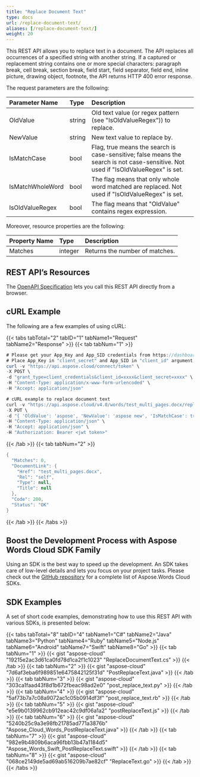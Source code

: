 ```yaml
---
title: "Replace Document Text"
type: docs
url: /replace-document-text/
aliases: [/replace-document-text/]
weight: 20
---
```


This REST API allows you to replace text in a document. The API replaces all occurrences of a specified string with another string. If a captured or replacement string contains one or more special characters: paragraph break, cell break, section break, field start, field separator, field end, inline picture, drawing object, footnote, the API returns HTTP 400 error response.

The request parameters are the following:

|Parameter Name|Type|Description|
| :- | :- | :- |
|OldValue|string|Old text value (or regex pattern (see "IsOldValueRegex")) to replace.|
|NewValue|string|New text value to replace by.|
|IsMatchCase|bool|Flag, true means the search is case-sensitive; false means the search is not case-sensitive. Not used if "IsOldValueRegex" is set.|
|IsMatchWholeWord|bool|The flag means that only whole word matched are replaced. Not used if "IsOldValueRegex" is set.|
|IsOldValueRegex|bool|The flag means that "OldValue" contains regex expression.|
Moreover, resource properties are the following:

|Property Name|Type|Description|
| :- | :- | :- |
|Matches|integer|Returns the number of matches.|

## REST API’s Resources

The [OpenAPI Specification](https://apireference.aspose.cloud/words/#/ReplaceText/ReplaceText) lets you call this REST API directly from a browser.

## cURL Example

The following are a few examples of using cURL:

{{< tabs tabTotal="2" tabID="1" tabName1="Request" tabName2="Response" >}}
{{< tab tabNum="1" >}}

```JAVA
# Please get your App_Key and App_SID credentials from https://dashboard.aspose.cloud/#/apps.
# Place App_Key in "client_secret" and App_SID in "client_id" argument.
curl -v "https://api.aspose.cloud/connect/token" \
-X POST \
-d "grant_type=client_credentials&client_id=xxxx&client_secret=xxxx" \
-H "Content-Type: application/x-www-form-urlencoded" \
-H "Accept: application/json"

# cURL example to replace document text
curl -v "https://api.aspose.cloud/v4.0/words/test_multi_pages.docx/replaceText" \
-X PUT \
-d "{ 'OldValue': 'aspose', 'NewValue': 'aspose new', 'IsMatchCase': true, 'IsMatchWholeWord': false }" \
-H "Content-Type: application/json" \
-H "Accept: application/json" \
-H "Authorization: Bearer <jwt token>"
```

{{< /tab >}}
{{< tab tabNum="2" >}}

```JAVA
{
  "Matches": 0,
  "DocumentLink": {
    "Href": "test_multi_pages.docx",
    "Rel": "self",
    "Type": null,
    "Title": null
  },
  "Code": 200,
  "Status": "OK"
}
```

{{< /tab >}}
{{< /tabs >}}

## Boost the Development Process with Aspose Words Cloud SDK Family

Using an SDK is the best way to speed up the development. An SDK takes care of low-level details and lets you focus on your project tasks. Please check out the [GitHub repository](https://github.com/aspose-words-cloud) for a complete list of Aspose.Words Cloud SDKs.

## SDK Examples

A set of short code examples, demonstrating how to use this REST API with various SDKs, is presented below:

{{< tabs tabTotal="8" tabID="4" tabName1="C#" tabName2="Java" tabName3="Python" tabName4="Ruby" tabName5="Node.js" tabName6="Android" tabName7="Swift" tabName8="Go" >}}
{{< tab tabNum="1" >}}
{{< gist "aspose-cloud" "19215e2ac3d61ca0fd78d1ca2f1c1023" "ReplaceDocumentText.cs" >}}
{{< /tab >}}
{{< tab tabNum="2" >}}
{{< gist "aspose-cloud" "7d6af3eba6f989851e6475842125f31d" "PostReplaceText.java" >}}
{{< /tab >}}
{{< tab tabNum="3" >}}
{{< gist "aspose-cloud" "303ca1faad43f8d1b672fbeac98ad2e0" "post_replace_text.py" >}}
{{< /tab >}}
{{< tab tabNum="4" >}}
{{< gist "aspose-cloud" "5af73b7a7c08a9072ac1c05b0914df3f" "post_replace_text.rb" >}}
{{< /tab >}}
{{< tab tabNum="5" >}}
{{< gist "aspose-cloud" "e5e9b0139962cb912eac42c9df06a1a2" "postReplaceText.js" >}}
{{< /tab >}}
{{< tab tabNum="6" >}}
{{< gist "aspose-cloud" "5240b25c9a3e98fb21785ad771a3876b" "Aspose_Cloud_Words_PostReplaceText.java" >}}
{{< /tab >}}
{{< tab tabNum="7" >}}
{{< gist "aspose-cloud" "982e9b4809b6aca96fbb13b47a1184d5" "Aspose_Words_Swift_PostReplaceText.swift" >}}
{{< /tab >}}
{{< tab tabNum="8" >}}
{{< gist "aspose-cloud" "068ce2149de5ad69ab516209b7ae82cf" "ReplaceText.go" >}}
{{< /tab >}}
{{< /tabs >}}
